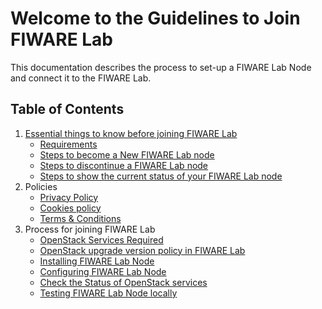 # Welcome to the Guidelines to Join FIWARE Lab

This documentation describes the process to set-up a FIWARE Lab Node
and connect it to the FIWARE Lab.

## Table of Contents

1. [Essential things to know before joining FIWARE Lab](1.essentials/1.introduction.md)
    - [Requirements](1.essentials/2.requirements.md)
    - [Steps to become a New FIWARE Lab node](1.essentials/3.steps_join.md)
    - [Steps to discontinue a FIWARE Lab node](1.essentials/4.steps_leave.md)
    - [Steps to show the current status of your FIWARE Lab node](1.essentials/5.steps_status.md)
1. Policies
    - [Privacy Policy](2.policies/1.privacy.md)
    - [Cookies policy](2.policies/2.cookies.md)
    - [Terms & Conditions](2.policies/3.terms.md)
1. Process for joining FIWARE Lab
    - [OpenStack Services Required](3.process/1.services.md)
    - [OpenStack upgrade version policy in FIWARE Lab](3.process/2.upgrade.md)
    - [Installing FIWARE Lab Node](3.process/3.installing.md)
    - [Configuring FIWARE Lab Node](3.process/4.configuring.md)
    - [Check the Status of OpenStack services](3.process/5.statuscheck.md)
    - [Testing FIWARE Lab Node locally](3.process/6.testing.md)
